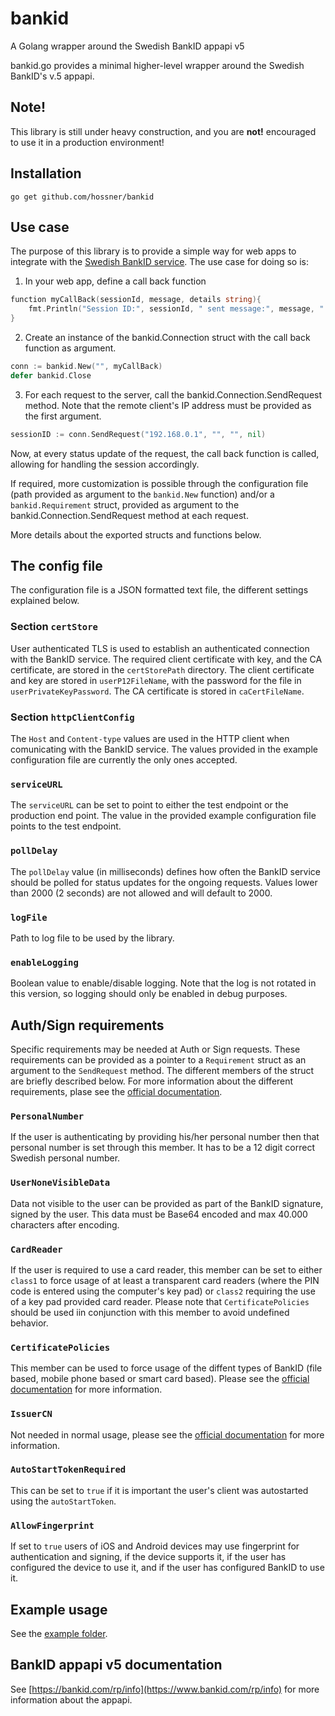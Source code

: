# bankid
A Golang wrapper around the Swedish BankID appapi v5

bankid.go provides a minimal higher-level wrapper around the Swedish BankID's v.5 appapi.

## Note!
This library is still under heavy construction, and you are **not!** encouraged to use it in a production environment!

## Installation
```shell
go get github.com/hossner/bankid
```

## Use case
The purpose of this library is to provide a simple way for web apps to integrate with the [Swedish BankID service](https://www.bankid.com). The use case for doing so is:
1. In your web app, define a call back function

```go
function myCallBack(sessionId, message, details string){
    fmt.Println("Session ID:", sessionId, " sent message:", message, " with the details:", details)
}
```
2. Create an instance of the bankid.Connection struct with the call back function as argument.
```go
conn := bankid.New("", myCallBack)
defer bankid.Close
```
3. For each request to the server, call the bankid.Connection.SendRequest method. Note that the remote client's IP address must be provided as the first argument.
```go
sessionID := conn.SendRequest("192.168.0.1", "", "", nil)
```

Now, at every status update of the request, the call back function is called, allowing for handling the session accordingly.

If required, more customization is possible through the configuration file (path provided as argument to the ```bankid.New``` function) and/or a ```bankid.Requirement``` struct, provided as argument to the bankid.Connection.SendRequest method at each request.

More details about the exported structs and functions below.


## The config file
The configuration file is a JSON formatted text file, the different settings explained below.

### Section ```certStore```
User authenticated TLS is used to establish an authenticated connection with the BankID service. The required client certificate with key, and the CA certificate, are stored in the ```certStorePath``` directory. The client certificate and key are stored in ```userP12FileName```, with the password for the file in ```userPrivateKeyPassword```. The CA certificate is stored in ```caCertFileName```.

### Section ```httpClientConfig```
The ```Host``` and ```Content-type``` values are used in the HTTP client when comunicating with the BankID service. The values provided in the example configuration file are currently the only ones accepted.

### ```serviceURL```
The ```serviceURL``` can be set to point to either the test endpoint or the production end point. The value in the provided example configuration file points to the test endpoint.

### ```pollDelay```
The ```pollDelay``` value (in milliseconds) defines how often the BankID service should be polled for status updates for the ongoing requests. Values lower than 2000 (2 seconds) are not allowed and will default to 2000.

### ```logFile```
Path to log file to be used by the library.

### ```enableLogging```
Boolean value to enable/disable logging. Note that the log is not rotated in this version, so logging should only be enabled in debug purposes.

## Auth/Sign requirements
Specific requirements may be needed at Auth or Sign requests. These requirements can be provided as a pointer to a ```Requirement``` struct as an argument to the ```SendRequest``` method. The different members of the struct are briefly described below. For more information about the different requirements, plase see the [official documentation](https://www.bankid.com/rp/info).

### ```PersonalNumber```
If the user is authenticating by providing his/her personal number then that personal number is set through this member. It has to be a 12 digit correct Swedish personal number.

### ```UserNoneVisibleData```
Data not visible to the user can be provided as part of the BankID signature, signed by the user. This data must be Base64 encoded and max 40.000 characters after encoding.

### ```CardReader```
If the user is required to use a card reader, this member can be set to either ```class1``` to force usage of at least a transparent card readers (where the PIN code is entered using the computer's key pad) or ```class2``` requiring the use of a key pad provided card reader. Please note that ```CertificatePolicies``` should be used iin conjunction with this member to avoid undefined behavior.

### ```CertificatePolicies```
This member can be used to force usage of the diffent types of BankID (file based, mobile phone based or smart card based). Please see the [official documentation](https://www.bankid.com/rp/info) for more information.

### ```IssuerCN```
Not needed in normal usage, please see the [official documentation](https://www.bankid.com/rp/info) for more information.

### ```AutoStartTokenRequired```
This can be set to ```true``` if it is important the user's client was autostarted using the ```autoStartToken```.

### ```AllowFingerprint```
If set to ```true``` users of iOS and Android devices may use fingerprint for authentication and signing, if the device supports it, if the user has configured the device to use it, and if the user has configured BankID to use it.

## Example usage
See the [example folder](https://github.com/hossner/bankid/tree/master/example).


## BankID appapi v5 documentation
See [https://bankid.com/rp/info](https://www.bankid.com/rp/info) for more information about the appapi.

